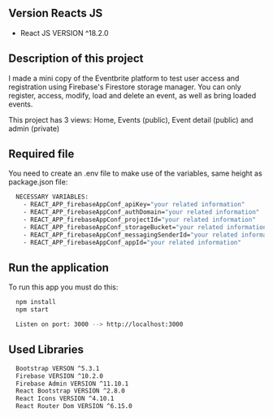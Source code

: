 ## Version Reacts JS
  - React JS VERSION ^18.2.0

## Description of this project

I made a mini copy of the Eventbrite platform to test user access and registration using Firebase's Firestore storage manager. You can only register, access, modify, load and delete an event, as well as bring loaded events.

This project has 3 views: Home, Events (public), Event detail (public) and admin (private)


## Required file

You need to create an .env file to make use of the variables, same height as package.json file: 

```bash
  NECESSARY VARIABLES:
    - REACT_APP_firebaseAppConf_apiKey="your related information"
    - REACT_APP_firebaseAppConf_authDomain="your related information"
    - REACT_APP_firebaseAppConf_projectId="your related information"
    - REACT_APP_firebaseAppConf_storageBucket="your related information"
    - REACT_APP_firebaseAppConf_messagingSenderId="your related information"
    - REACT_APP_firebaseAppConf_appId="your related information"
```

## Run the application

To run this app you must do this:

```bash
  npm install
  npm start

  Listen on port: 3000 --> http://localhost:3000
```

## Used Libraries

```bash
  Bootstrap VERSON ^5.3.1
  Firebase VERSION ^10.2.0
  Firebase Admin VERSION ^11.10.1
  React Bootstrap VERSION ^2.8.0
  React Icons VERSION ^4.10.1
  React Router Dom VERSION ^6.15.0
```
